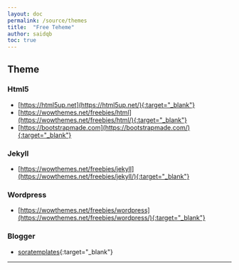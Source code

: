```yaml
---
layout: doc
permalink: /source/themes
title:  "Free Teheme"
author: saidqb
toc: true
---
```


## Theme

### Html5

+ [https://html5up.net](https://html5up.net/){:target="_blank"}
+ [https://wowthemes.net/freebies/html](https://wowthemes.net/freebies/html/){:target="_blank"}
+ [https://bootstrapmade.com](https://bootstrapmade.com/){:target="_blank"}


### Jekyll 

+ [https://wowthemes.net/freebies/jekyll](https://wowthemes.net/freebies/jekyll/){:target="_blank"}



### Wordpress

+ [https://wowthemes.net/freebies/wordpress](https://wowthemes.net/freebies/wordpress/){:target="_blank"}


### Blogger

+ [soratemplates](https://www.soratemplates.com/){:target="_blank"}

--- 

